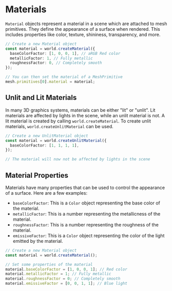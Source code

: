 # Materials

`Material` objects represent a material in a scene which are attached to mesh primitives. They define the appearance of a surface when rendered. This includes properties like color, texture, shininess, transparency, and more.

```typescript
// Create a new Material object
const material = world.createMaterial({
  baseColorFactor: [1, 0, 0, 1], // aRGB Red color
  metallicFactor: 1, // Fully metallic
  roughnessFactor: 0, // Completely smooth
});

// You can then set the material of a MeshPrimitive
mesh.primitives[0].material = material;
```

## Unlit and Lit Materials

In many 3D graphics systems, materials can be either "lit" or "unlit". Lit materials are affected by lights in the scene, while an unlit material is not. A lit material is created by calling `world.createMaterial`. To create unlit materials, `world.createUnlitMaterial` can be used.

```typescript
// Create a new UnlitMaterial object
const material = world.createUnlitMaterial({
  baseColorFactor: [1, 1, 1, 1],
});

// The material will now not be affected by lights in the scene
```

## Material Properties

Materials have many properties that can be used to control the appearance of a surface. Here are a few examples:

- `baseColorFactor`: This is a `Color` object representing the base color of the material.
- `metallicFactor`: This is a number representing the metallicness of the material.
- `roughnessFactor`: This is a number representing the roughness of the material.
- `emissiveFactor`: This is a `Color` object representing the color of the light emitted by the material.

```typescript
// Create a new Material object
const material = world.createMaterial();

// Set some properties of the material
material.baseColorFactor = [1, 0, 0, 1]; // Red color
material.metallicFactor = 1; // Fully metallic
material.roughnessFactor = 0; // Completely smooth
material.emissiveFactor = [0, 0, 1, 1]; // Blue light
```
